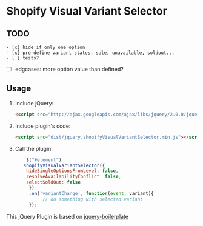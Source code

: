 # Shopify Visual Variant Selector

## TODO
	- [x] hide if only one option
	- [x] pre-define variant states: sale, unavailable, soldout...
	- [ ] tests?
  - [ ] edgcases: more option value than defined?


## Usage

1. Include jQuery:

	```html
	<script src="http://ajax.googleapis.com/ajax/libs/jquery/2.0.0/jquery.min.js"></script>
	```

2. Include plugin's code:

	```html
	<script src="dist/jquery.shopifyVisualVariantSelector.min.js"></script>
	```

3. Call the plugin:

	```javascript
		$("#element")
      .shopifyVisualVariantSelector({
        hideSingleOptionsFromLevel: false,
        resolveAvailabilityConflict: false,
        selectSoldOut: false
	     })
	     .on('variantChange', function(event, variant){
	     	  // do something with selected variant
	     });
	```


This jQuery Plugin is based on [jquery-boilerplate](https://github.com/jquery-boilerplate/boilerplate)
